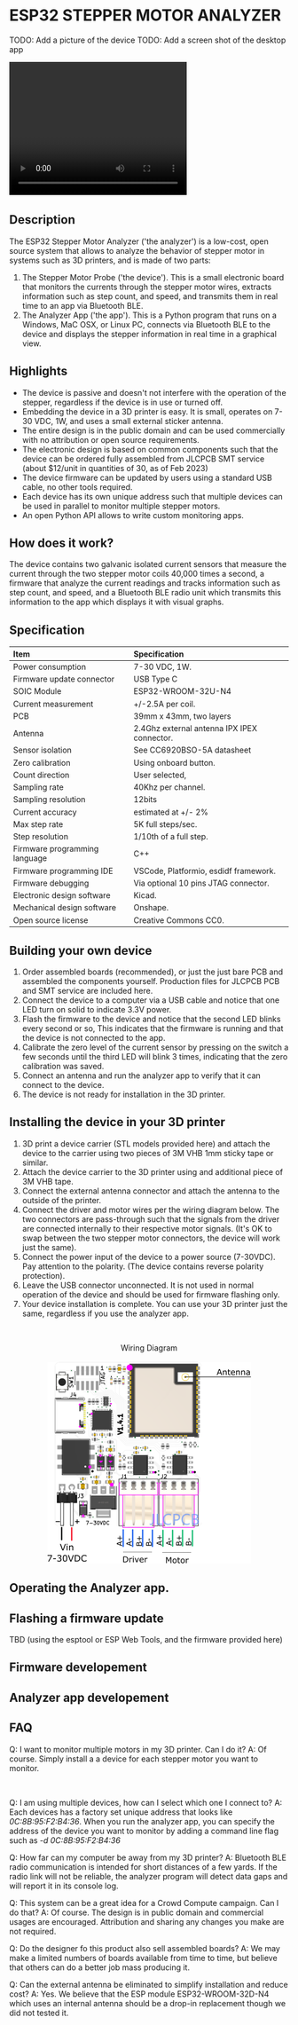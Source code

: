 # ESP32 STEPPER MOTOR ANALYZER

TODO: Add a picture of the device
TODO: Add a screen shot of the desktop app


<video width="320" height="240" controls>
  <source src="./www/app_video.mp4" type="video/mp4">
</video>

## Description

The ESP32 Stepper Motor Analyzer ('the analyzer') is a low-cost, open source system that allows to analyze the behavior of stepper motor in systems such as 3D printers, and is made of two parts:

1. The Stepper Motor Probe ('the device'). This is a small electronic board that monitors the currents through the stepper motor wires, extracts information such as step count, and speed, and transmits them in real time to an app via Bluetooth BLE.
2. The Analyzer App ('the app'). This is a Python program that runs on a Windows, MaC OSX, or Linux PC, connects via Bluetooth BLE to the device and displays the stepper information in real time in a graphical view.

## Highlights
* The device is passive and doesn't not interfere with the operation of the stepper, regardless if the device is in use or turned off.
* Embedding the device in a 3D printer is easy. It is small, operates on 7-30 VDC, 1W, and uses a small external sticker antenna.
* The entire design is in the public domain and can be used commercially with no attribution or open source requirements.
* The electronic design is based on common components such that the device can be ordered fully assembled from JLCPCB SMT service (about $12/unit in quantities of 30, as of Feb 2023)
* The device firmware can be updated by users using a standard USB cable, no other tools required.
* Each device has its own unique address such that multiple devices can be used in parallel to monitor multiple stepper motors.
* An open Python API allows to write custom monitoring apps.

## How does it work?
The device contains two galvanic isolated current sensors that measure the current through the two stepper motor coils 40,000 times a second, a firmware that analyze the current readings and tracks information such as step count, and speed, and a Bluetooth BLE radio unit which transmits this information to the app which displays it with visual graphs.  



## Specification

Item | Specification
:------------ | :-------------
Power consumption | 7-30 VDC, 1W.
Firmware update connector | USB Type C
SOIC Module | ESP32-WROOM-32U-N4 
Current measurement | +/-2.5A per coil.
PCB | 39mm x 43mm, two layers
Antenna  | 2.4Ghz external antenna IPX IPEX connector.
Sensor isolation | See CC6920BSO-5A datasheet
Zero calibration | Using onboard button.
Count direction | User selected, 
Sampling rate | 40Khz per channel.
Sampling resolution | 12bits
Current accuracy | estimated at +/- 2%
Max step rate | 5K full steps/sec.
Step resolution | 1/10th of a full step.
Firmware programming language | C++
Firmware programming IDE | VSCode, Platformio, esdidf framework.
Firmware debugging | Via optional 10 pins JTAG connector.
Electronic design software | Kicad.
Mechanical design software | Onshape.
Open source license | Creative Commons CC0.

## Building your own device

1. Order assembled boards (recommended), or just the just bare PCB and assembled the components yourself. Production files for JLCPCB PCB and SMT service are included here.
2. Connect the device to a computer via a USB cable and notice that one LED turn on solid to indicate 3.3V power.
3. Flash the firmware to the device and notice that the second LED blinks every second or so, This indicates that the firmware is running and that the device is not connected to the app.
3. Calibrate the zero level of the current sensor by pressing on the switch a few seconds until the third LED will blink 3 times, indicating that the zero calibration was saved.
4. Connect an antenna and run the analyzer app to verify that it can connect to the device.
5. The device is not ready for installation in the 3D printer.

## Installing the device in your 3D printer

1. 3D print a device carrier (STL models provided here) and attach the device to the carrier using two pieces of 3M VHB 1mm sticky tape or similar.
2. Attach the device carrier to the 3D printer using and additional piece of 3M VHB tape.
3. Connect the external antenna connector and attach the antenna to the outside of the printer.
4. Connect the driver and motor wires per the wiring diagram below. The two connectors are pass-through such that the signals from the driver are connected internally to their respective motor signals. (It's OK to swap between the two stepper motor connectors, the device will work just the same).
5. Connect the power input of the device to a power source (7-30VDC). Pay attention to the polarity.  (The device contains reverse polarity protection). 
6. Leave the USB connector unconnected. It is not used in normal operation of the device and should be used for firmware flashing only.
7. Your device installation is complete. You can use your 3D printer just the same, regardless if you use the analyzer app.

&nbsp;

<p align="center">
  Wiring Diagram<br><br>
  <img src="./www/wiring_diagram.png" />
</p>

## Operating the Analyzer app.

## Flashing a firmware update

TBD (using the esptool or ESP Web Tools, and the firmware provided here)

## Firmware developement

## Analyzer app developement

## FAQ

Q: I want to monitor multiple motors in my 3D printer. Can I do it?
A: Of course. Simply install a a device for each stepper motor you want to monitor.

&nbsp;

Q: I am using multiple devices, how can I select which one I connect to?
A: Each devices has a factory set unique address that looks like <i>0C:8B:95:F2:B4:36</i>. When you run the analyzer
app, you can specify the address of the device you want to monitor by adding a command line flag such as <i>-d 0C:8B:95:F2:B4:36</i>

Q: How far can my computer be away from my 3D printer?
A: Bluetooth BLE radio communication is intended for short distances of a few yards. If the radio link will not be reliable, the analyzer program will detect data gaps and will report it in its console log.

Q: This system can be a great idea for a Crowd Compute campaign. Can I do that?
A: Of course. The design is in public domain and commercial usages are encouraged. Attribution and sharing any changes you make are not required. 

Q: Do the designer fo this product also sell assembled boards?
A: We may make a limited numbers of boards available from time to time, but believe that others can do a better job mass producing it.

Q: Can the external antenna be eliminated to simplify installation and reduce cost?
A: Yes. We believe that the ESP module ESP32-WROOM-32D-N4 which uses an internal antenna should be a drop-in replacement though we did not tested it.














